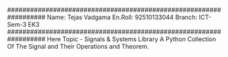 ##################################################################
Name: Tejas Vadgama
En.Roll: 92510133044
Branch: ICT- Sem-3 EK3
##################################################################
Here Topic - Signals & Systems Library
A Python Collection Of The Signal and Their Operations and Theorem.
